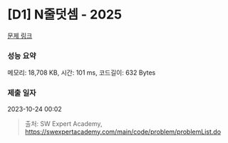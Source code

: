 # [D1] N줄덧셈 - 2025 

[문제 링크](https://swexpertacademy.com/main/code/problem/problemDetail.do?contestProbId=AV5QFZtaAscDFAUq) 

### 성능 요약

메모리: 18,708 KB, 시간: 101 ms, 코드길이: 632 Bytes

### 제출 일자

2023-10-24 00:02



> 출처: SW Expert Academy, https://swexpertacademy.com/main/code/problem/problemList.do